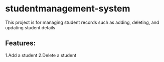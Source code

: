 # studentmanagement-system

This project is for managing student records such as adding, deleting, and updating student details

## Features:
1.Add a student
2.Delete a student

